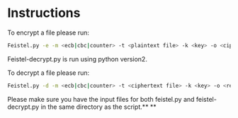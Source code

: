 # Instructions

To encrypt a file please run: 

```bash
Feistel.py -e -m <ecb|cbc|counter> -t <plaintext file> -k <key> -o <ciphertext file>
```

Feistel-decrypt.py is run using python version2.

To decrypt a file please run:

```bash
Feistel.py -d -m <ecb|cbc|counter> -t <ciphertext file> -k <key> -o <resulting plaintext file>
```

Please make sure you have the input files for both feistel.py and feistel-decrypt.py in the same directory as the script.** **
